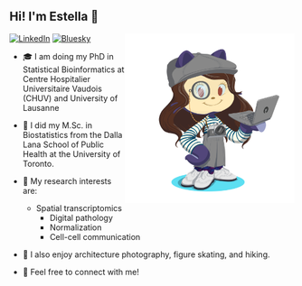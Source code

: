 ## Hi! I'm Estella 👋


<img align="right" width="300" src="https://raw.githubusercontent.com/EstellaD/EstellaD/master/My_Octocat_Github.png">

[![LinkedIn](https://img.shields.io/badge/LinkedIn-blue?style=flat&logo=Linkedin&logoColor=white&link=https://www.linkedin.com/in/estella-dong/)](https://www.linkedin.com/in/estella-dong/) 
[![Bluesky](https://img.shields.io/badge/Bluesky-1DA1F2?style=flat&logo=Bluesky&logoColor=white&link=https://bsky.app/profile/estellayixingdong.bsky.social)](https://bsky.app/profile/estellayixingdong.bsky.social)

* 🎓  I am doing my PhD in Statistical Bioinformatics at Centre Hospitalier Universitaire Vaudois (CHUV) and University of Lausanne
* 📖  I did my M.Sc. in Biostatistics from the Dalla Lana School of Public Health at the University of Toronto. 
* 🔭  My research interests are:
  * Spatial transcriptomics
    * Digital pathology 
    * Normalization
    * Cell-cell communication
    
* 🌱  I also enjoy architecture photography, figure skating, and hiking. 
* 💬  Feel free to connect with me!


<!--
**EstellaD/EstellaD** is a ✨ _special_ ✨ repository because its `README.md` (this file) appears on your GitHub profile.
The octocat is from here: [#myoctocat](https://myoctocat.com/build-your-octocat/?fbclid=IwAR1rL00Bp6V7lGF_pnqQfda87wqIMGWQ_bH7Ve3HlWKakWcZ-Y7-t3UCnig)
Here are some ideas to get you started:

- 🔭 I’m currently working on ...
- 🌱 I’m currently learning ...
- 👯 I’m looking to collaborate on ...
- 🤔 I’m looking for help with ...
- 💬 Ask me about ...
- 📫 How to reach me: ...
- 😄 Pronouns: ...
- ⚡ Fun fact: ...
-->

